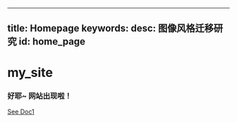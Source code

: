 
---
title: Homepage
keywords: 
desc: 图像风格迁移研究
id: home_page
---

<div>
    <h1><span>my_site</span></h1>
    <h3>好耶~ 网站出现啦！</h3>
</div>
<div id="big_btn_wrapper">
    <a class="btn" href="/doc1/">See Doc1</a>
</div>

